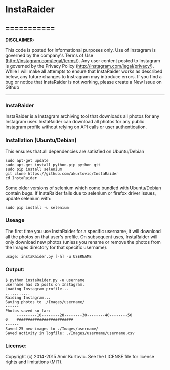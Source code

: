 # InstaRaider
===========
---
**DISCLAIMER:**

This code is posted for informational purposes only. Use of Instagram is governed by the company's Terms of Use (http://instagram.com/legal/terms/). Any user content posted to Instagram is governed by the Privacy Policy (http://instagram.com/legal/privacy/). While I will make all attempts to ensure that InstaRaider works as described below, any future changes to Instragram may introduce errors. If you find a bug or notice that InstaRaider is not working, please create a New Issue on Github

---
### InstaRaider
InstaRaider is a Instagram archiving tool that downloads all photos for any Instagram user.
InstaRaider can download all photos for any public Instagram profile without relying on API calls or user authentication. 

### Installation (Ubuntu/Debian)
This ensures that all dependencies are satisfied on Ubuntu/Debian

    sudo apt-get update
    sudo apt-get install python-pip python git
    sudo pip install selenium
    git clone https://github.com/akurtovic/InstaRaider
    cd InstaRaider
Some older versions of selenium which come bundled with Ubuntu/Debian contain bugs. If InstaRaider fails due to selenium or firefox driver issues, update selenium with:
```
sudo pip install -u selenium
```

### Useage
The first time you use InstaRaider for a specific username, it will download all the photos on that user's profile.
On subsequent uses, InstaRaider will only download new photos (unless you rename or remove the photos from the Images directory for that specific username). 
```python
usage: instaRaider.py [-h] -u USERNAME
```

### Output:
```
$ python instaRaider.py -u username
username has 25 posts on Instagram.
Loading Instagram profile...
...........
Raiding Instagram...
Saving photos to ./Images/username/
------
Photos saved so far:
     ---------10--------20--------30--------40--------50
0    #########################
------
Saved 25 new images to ./Images/username/
Saved activity in logfile: ./Images/username/username.csv
```

### License:
Copyright (c) 2014-2015 Amir Kurtovic. See the LICENSE file for license rights and limitations (MIT).
